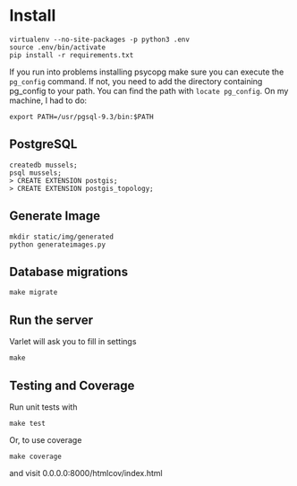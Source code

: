 # Install

    virtualenv --no-site-packages -p python3 .env
    source .env/bin/activate
    pip install -r requirements.txt

If you run into problems installing psycopg make sure you can execute the
`pg_config` command. If not, you need to add the directory containing pg_config
to your path. You can find the path with `locate pg_config`. On my machine, I
had to do:

    export PATH=/usr/pgsql-9.3/bin:$PATH

## PostgreSQL

    createdb mussels;
    psql mussels;
    > CREATE EXTENSION postgis;
    > CREATE EXTENSION postgis_topology;

## Generate Image

    mkdir static/img/generated
    python generateimages.py

## Database migrations

    make migrate

## Run the server

Varlet will ask you to fill in settings

    make

## Testing and Coverage

Run unit tests with

    make test

Or, to use coverage

    make coverage

and visit 0.0.0.0:8000/htmlcov/index.html

